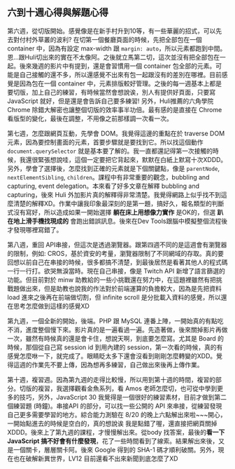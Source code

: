 ## 六到十週心得與解題心得
第六週，從切版開始。感覺像是在新手村升到10等，有一些華麗的招式，可以先去對付村外草叢的波利? 在切第一個餐廳頁面的時候，先把全部包在一個 container 中，因為有設定 max-width 跟 `margin: auto`，所以元素都跑到中間。恩...跟Huli切出來的實在不太像阿。之後就立馬第二切，這次並沒有把全部包在一起。後來幾週的影片中有提到，還是會習慣用一個 container 包全部的元素。可能是自己接觸的還不多，所以還感覺不出來有包一起跟沒有的差別在哪裡。目前感覺是因為包在一個 container 中，元素排版較好管理。之後的每一週基本上都是要切版，加上自己的練習，有時候當然會想說诶，別人有提供好頁面，只要寫 JavaScript 就好，但是還是會告訴自己要多練習! 另外，Huli推薦的六角學院 Chrome 除錯大解密也讓整個切版的效率事半功倍。最有感的是直接在 Chrome 看版型的變化，最後在調整，不用像之前那樣調一次看一次。

第七週，怎麼跟網頁互動，先學會 DOM。我覺得這邊的重點在於 traverse DOM 元素，因為要控制畫面的元素，首要步驟就是要找到它。所以找這個動作 `document.querySelector` 就是基本要了解的。我一直都還記得第一次接觸的時候，我還很緊張想說哇，這個一定要把它背起來，默默在白紙上默寫十次XDDD。另外，學會了選擇後，怎麼找到正確的元素就是下個關鍵點，像是 `parentNode`, `nextElementSibling`, `children`。課程中有非常重要的觀念，bubbling and capturing, event delegation。本來看了好多文章在解釋 bubbling and capturing，後來 Huli 外加影片真的解釋得非常清楚。我覺得網路上似乎找不到這麼清楚的解釋XD。作業中讓我印象最深刻的是第一題，搞好久，報名類型的判斷式沒有寫好，所以造成如果一開始選擇 **躺在床上用想像力實作** 是OK的，但選 **趴在地上滑手機找現成的** 會跑出錯誤訊息。後來在Dev Tools跟腦中模擬整個流程後才發現哪裡寫錯了。

第八週，重回 API串接，但這次是透過瀏覽器。跟第四週不同的是這週會有瀏覽器的限制，例如: CROS，基於資安的考量，瀏覽器限制了不同網域的存取。真的要回想以前自己在串接的時候，很多都搞不清楚，到最後居然是看著其他人的程式碼一行一行打。欲哭無淚當時。現在自己串接，像是 Twitch API 新增了語言篩選的功能。但目前對於 minw 助教給的一些小挑戰還在努力中，在這題裡雖然有把挑戰題做出來，但是助教也說我的作法對於前端運算的負擔較大，因為是先把資料 load 進來之後再在前端做切割，但 infinite scroll 是分批載入資料的感覺，所以還在思考怎麼做到這樣的感覺XD

第九週，一個全新的開始，後端。PHP 跟 MySQL 連番上陣，一開始真的有點吃不消，進度整個慢下來。影片真的是一遍看過一遍。先造著做，後來關掉影片再做一次，雖然有時候真的還是會卡住，想說天啊，到底要怎麼寫。尤其是 Board 的時候，那個從自己寫 session id 到用內建的 session，第一次看的時候，真的有感覺怎麼咻一下，就完成了。眼睛眨太多下還會沒看到剛剛怎麼轉變的XDD。覺得這週的作業先不要上傳，因為想再多練習，自己做出來後再上傳作業。

第十週，複習週。因為第九週的走得比較慢，所以用到第十週的時間，複習的部分。切版的複習，我選擇觀看金魚系列，看 Amos 老師怎麼切，也可從中學到更多的技巧，另外，JavaScript 30 我覺得是一個很好的練習素材，目前才做到第二個練習題 (時鐘)。串接API 的部分，可以找一些公開的 API 來串接，從練習發現自己更多需要學習的地方。綜合能力測驗在 8/20 的晚上六點解出來啦~~~開心，一開始點進去的時候是空白的，真的想說诶 我是點錯了喔，還直接把網頁關掉XDDD。後來上了第九週的課程，才慢慢解出來。從body 找答案，最後的**看一下 JavaScript 搞不好會有什麼發現**，花了一些時間看到了線索。結果解出來後，又是一個關卡，層層關卡阿。後來 Google 得到的 SHA-1 碼才順利破關。另外，現在也在破解新異世界，LV12 目前還看不出來新聞到底怎麼了XD